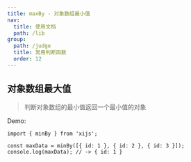 ```yaml
---
title: maxBy - 对象数组最小值
nav:
  title: 使用文档
  path: /lib
group:
  path: /judge
  title: 常用判断函数
  order: 12
---
```


## 对象数组最大值

> 判断对象数组的最小值返回一个最小值的对象

Demo:

```tsx | pure
import { minBy } from 'xijs';

const maxData = minBy([{ id: 1 }, { id: 2 }, { id: 3 }]);
console.log(maxData); // -> { id: 1 }
```
